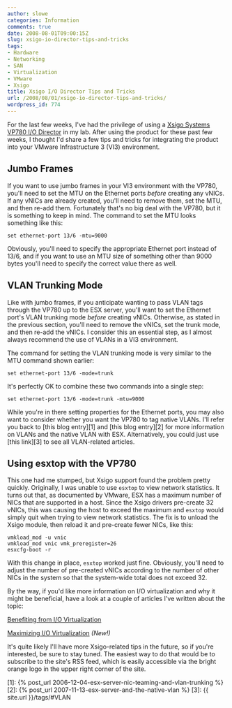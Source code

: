 ```yaml
---
author: slowe
categories: Information
comments: true
date: 2008-08-01T09:00:15Z
slug: xsigo-io-director-tips-and-tricks
tags:
- Hardware
- Networking
- SAN
- Virtualization
- VMware
- Xsigo
title: Xsigo I/O Director Tips and Tricks
url: /2008/08/01/xsigo-io-director-tips-and-tricks/
wordpress_id: 774
---
```


For the last few weeks, I've had the privilege of using a [Xsigo Systems VP780 I/O Director](http://www.xsigo.com/products/io_director.html) in my lab. After using the product for these past few weeks, I thought I'd share a few tips and tricks for integrating the product into your VMware Infrastructure 3 (VI3) environment.

## Jumbo Frames

If you want to use jumbo frames in your VI3 environment with the VP780, you'll need to set the MTU on the Ethernet ports _before_ creating any vNICs. If any vNICs are already created, you'll need to remove them, set the MTU, and then re-add them. Fortunately that's no big deal with the VP780, but it is something to keep in mind. The command to set the MTU looks something like this:

	set ethernet-port 13/6 -mtu=9000

Obviously, you'll need to specify the appropriate Ethernet port instead of 13/6, and if you want to use an MTU size of something other than 9000 bytes you'll need to specify the correct value there as well.

## VLAN Trunking Mode

Like with jumbo frames, if you anticipate wanting to pass VLAN tags through the VP780 up to the ESX server, you'll want to set the Ethernet port's VLAN trunking mode _before_ creating vNICs. Otherwise, as stated in the previous section, you'll need to remove the vNICs, set the trunk mode, and then re-add the vNICs. I consider this an essential step, as I almost always recommend the use of VLANs in a VI3 environment.

The command for setting the VLAN trunking mode is very similar to the MTU command shown earlier:

	set ethernet-port 13/6 -mode=trunk

It's perfectly OK to combine these two commands into a single step:

	set ethernet-port 13/6 -mode=trunk -mtu=9000

While you're in there setting properties for the Ethernet ports, you may also want to consider whether you want the VP780 to tag native VLANs. I'll refer you back to [this blog entry][1] and [this blog entry][2] for more information on VLANs and the native VLAN with ESX. Alternatively, you could just use [this link][3] to see all VLAN-related articles.

## Using esxtop with the VP780

This one had me stumped, but Xsigo support found the problem pretty quickly. Originally, I was unable to use `esxtop` to view network statistics. It turns out that, as documented by VMware, ESX has a maximum number of NICs that are supported in a host. Since the Xsigo drivers pre-create 32 vNICs, this was causing the host to exceed the maximum and `esxtop` would simply quit when trying to view network statistics. The fix is to unload the Xsigo module, then reload it and pre-create fewer NICs, like this:

	vmkload_mod -u vnic  
	vmkload_mod vnic vmk_preregister=26  
	esxcfg-boot -r

With this change in place, `esxtop` worked just fine. Obviously, you'll need to adjust the number of pre-created vNICs according to the number of other NICs in the system so that the system-wide total does not exceed 32.

By the way, if you'd like more information on I/O virtualization and why it might be beneficial, have a look at a couple of articles I've written about the topic:

[Benefiting from I/O Virtualization](http://searchservervirtualization.techtarget.com/tip/0,289483,sid94_gci1310580,00.html)  

[Maximizing I/O Virtualization](http://searchservervirtualization.techtarget.com/tip/0,289483,sid94_gci1322087,00.html) _(New!)_

It's quite likely I'll have more Xsigo-related tips in the future, so if you're interested, be sure to stay tuned. The easiest way to do that would be to subscribe to the site's RSS feed, which is easily accessible via the bright orange logo in the upper right corner of the site.

[1]: {% post_url 2006-12-04-esx-server-nic-teaming-and-vlan-trunking %}
[2]: {% post_url 2007-11-13-esx-server-and-the-native-vlan %}
[3]: {{ site.url }}/tags/#VLAN

